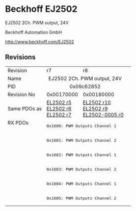 # Beckhoff EJ2502

EJ2502 2Ch. PWM output, 24V

Beckhoff Automation GmbH

http://www.beckhoff.com/EJ2502

## Revisions
<table>
<tr >
<td>Revision</td>
<td>r7</td>
<td>r8</td>
</tr>
<tr >
<td>Name</td>
<td colspan=2 align="center">EJ2502 2Ch. PWM output, 24V</td>
</tr>
<tr >
<td>PID</td>
<td colspan=2 align="center">0x09c62852</td>
</tr>
<tr >
<td>Revision No</td>
<td>0x00170000</td>
<td>0x00180000</td>
</tr>
<tr >
<td>Same PDOs as</td>
<td><a href="EL2502">EL2502 r5</a><br/><a href="EL2502">EL2502 r6</a><br/><a href="EL2502">EL2502 r7</a></td>
<td><a href="EL2502">EL2502 r10</a><br/><a href="EL2502">EL2502 r9</a><br/><a href="EL2502-0005">EL2502-0005 r0</a></td>
</tr>
<tr class="rxpdo pdosection">
<td rowspan=6 valign=top>RX PDOs</td>
<td colspan=2 align="left"><pre>0x1600: PWM Outputs Channel 1</pre></td>
<td></td>
</tr>
<tr class="rxpdo pdosection">
<td colspan=2 align="left"><pre>0x1601: PWM Outputs Channel 2</pre></td>
</tr>
<tr class="rxpdo pdosection">
<td colspan=2 align="left"><pre>0x1602: PWM Outputs Channel 1</pre></td>
</tr>
<tr class="rxpdo pdosection">
<td colspan=2 align="left"><pre>0x1603: PWM Outputs Channel 2</pre></td>
</tr>
<tr class="rxpdo pdosection">
<td colspan=2 align="left"><pre>0x1604: PWM Outputs Channel 1</pre></td>
</tr>
<tr class="rxpdo pdosection">
<td colspan=2 align="left"><pre>0x1605: PWM Outputs Channel 2</pre></td>
</tr>
</table>
